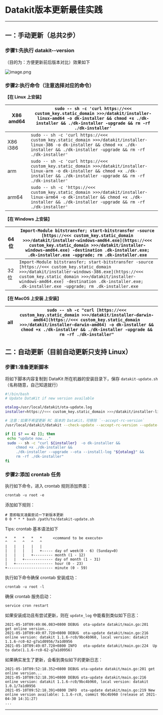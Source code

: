 # Datakit版本更新最佳实践

---

## 一：手动更新（总共2步）

### 步骤1:先执行 datakit--version

（目的为：方便更新前后版本对比）效果如下

![image.png](../images/datakit-update-1.png)

### 步骤2:执行命令（注意选择对应的命令）

**【在 Linux 上安装】**

| X86 amd64 | `sudo -- sh -c 'curl https://<<< custom_key.static_domain >>>/datakit/installer-linux-amd64 -o dk-installer && chmod +x ./dk-installer && ./dk-installer -upgrade && rm -rf ./dk-installer'` |
| --------- | ----------------------------------------------------------------------------------------------------------------------------------------------------------------------------- |
| X86 i386  | `sudo -- sh -c 'curl https://<<< custom_key.static_domain >>>/datakit/installer-linux-386 -o dk-installer && chmod +x ./dk-installer && ./dk-installer -upgrade && rm -rf ./dk-installer'`   |
| arm       | `sudo -- sh -c 'curl https://<<< custom_key.static_domain >>>/datakit/installer-linux-arm -o dk-installer && chmod +x ./dk-installer && ./dk-installer -upgrade && rm -rf ./dk-installer'`   |
| arm64     | `sudo -- sh -c 'https://<<< custom_key.static_domain >>>/datakit/installer-linux-arm64 -o dk-installer && chmod +x ./dk-installer && ./dk-installer -upgrade && rm -rf ./dk-installer'`      |



**【在 Windows 上安装】**

| 64位 | `Import-Module bitstransfer; start-bitstransfer -source [https://<<< custom_key.static_domain >>>/datakit/installer-windows-amd64.exe](https://<<< custom_key.static_domain >>>/datakit/installer-windows-amd64.exe) -destination .dk-installer.exe; .dk-installer.exe -upgrade; rm .dk-installer.exe` |
| ---- | ------------------------------------------------------------------------------------------------------------------------------------------------------------------------------------------------------------------------------------------------------------------------ |
| 32位 | `Import-Module bitstransfer; start-bitstransfer -source [https://<<< custom_key.static_domain >>>/datakit/installer-windows-386.exe](https://<<< custom_key.static_domain >>>/datakit/installer-windows-amd64.exe) -destination .dk-installer.exe; .dk-installer.exe -upgrade; rm .dk-installer.exe`   |

**【在 MacOS 上安装 上安装】**

| all | `sudo -- sh -c "curl [https://<<< custom_key.static_domain >>>/datakit/installer-darwin-amd64](https://<<< custom_key.static_domain >>>/datakit/installer-darwin-amd64) -o dk-installer && chmod +x ./dk-installer && ./dk-installer -upgrade && rm -rf ./dk-installer"` |
| --- | ------------------------------------------------------------------------------------------------------------------------------------------------------------------------------------------------------------------------------------------ |

## 二：自动更新（目前自动更新只支持 Linux）

### 步骤1:准备更新脚本

将如下脚本内容复制到 DataKit 所在机器的安装目录下，保存 `datakit-update.sh`（名称随意，自己知道就行）

```bash
#!/bin/bash
# Update DataKit if new version available

otalog=/usr/local/datakit/ota-update.log
installer=https://<<< custom_key.static_domain >>>/datakit/installer-linux-amd64

# 注意：如果不希望更新 RC 版本的 DataKit，可移除 `--accept-rc-version`
/usr/local/datakit/datakit --check-update --accept-rc-version --update-log $otalog

if [[ $? == 42 ]]; then
 echo "update now..."
 sudo -- sh -c "curl ${installer}  -o dk-installer &&
	 chmod +x ./dk-installer &&
	 ./dk-installer --upgrade --ota --install-log "${otalog}" &&
	 rm -rf ./dk-installer"
fi
```

### 步骤2:添加 crontab 任务

执行如下命令，进入 crontab 规则添加界面：

```shell
crontab -u root -e
```

添加如下规则：

```shell
# 意即每天凌晨尝试一下新版本更新
0 0 * * * bash /path/to/datakit-update.sh
```

Tips: crontab 基本语法如下

```
*   *   *   *   *     <command to be execute>
^   ^   ^   ^   ^
|   |   |   |   |
|   |   |   |   +----- day of week(0 - 6) (Sunday=0)
|   |   |   +--------- month (1 - 12)   
|   |   +------------- day of month (1 - 31)
|   +----------------- hour (0 - 23)   
+--------------------- minute (0 - 59)
```

执行如下命令确保 crontab 安装成功：

```shell
crontab -u root -l
```

确保 crontab 服务启动：

```shell
service cron restart
```

如果安装成功且有尝试更新，则在 `update_log` 中能看到类似如下日志：

```
2021-05-10T09:49:06.083+0800 DEBUG	ota-update datakit/main.go:201	get online version...
2021-05-10T09:49:07.728+0800 DEBUG	ota-update datakit/main.go:216	online version: datakit 1.1.6-rc0/9bc4b960, local version: datakit 1.1.6-rc0-62-g7a1d0956/7a1d0956
2021-05-10T09:49:07.728+0800 INFO	ota-update datakit/main.go:224	Up to date(1.1.6-rc0-62-g7a1d0956)
```

如果确实发生了更新，会看到类似如下的更新日志：

```
2021-05-10T09:52:18.352+0800 DEBUG ota-update datakit/main.go:201 get online version...
2021-05-10T09:52:18.391+0800 DEBUG ota-update datakit/main.go:216 online version: datakit 1.1.6-rc0/9bc4b960, local version: datakit 1.0.1/7a1d0956
2021-05-10T09:52:18.391+0800 INFO  ota-update datakit/main.go:219 New online version available: 1.1.6-rc0, commit 9bc4b960 (release at 2021-04-30 14:31:27)
...
```

---

